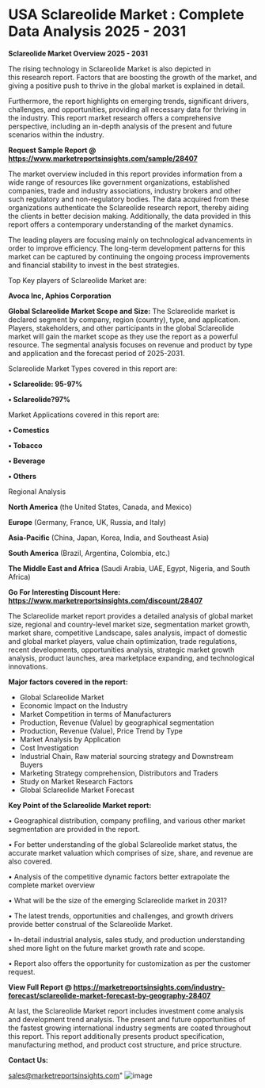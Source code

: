 # USA Sclareolide Market : Complete Data Analysis 2025 - 2031

<Strong> Sclareolide Market Overview 2025 - 2031</strong>

The rising technology in Sclareolide Market is also depicted in this research report. Factors that are boosting the growth of the market, and giving a positive push to thrive in the global market is explained in detail.

Furthermore, the report highlights on emerging trends, significant drivers, challenges, and opportunities, providing all necessary data for thriving in the industry. This report market research offers a comprehensive perspective, including an in-depth analysis of the present and future scenarios within the industry.

<strong>Request Sample Report @ <a href=https://www.marketreportsinsights.com/sample/28407>https://www.marketreportsinsights.com/sample/28407</a></strong>

The market overview included in this report provides information from a wide range of resources like government organizations, established companies, trade and industry associations, industry brokers and other such regulatory and non-regulatory bodies. The data acquired from these organizations authenticate the Sclareolide research report, thereby aiding the clients in better decision making. Additionally, the data provided in this report offers a contemporary understanding of the market dynamics.

The leading players are focusing mainly on technological advancements in order to improve efficiency. The long-term development patterns for this market can be captured by continuing the ongoing process improvements and financial stability to invest in the best strategies.

Top Key players of Sclareolide Market are:

<strong>Avoca Inc, Aphios Corporation</strong>

<strong><b>Global Sclareolide Market Scope and Size:</b></strong>
The Sclareolide market is declared segment by company, region (country), type, and application. Players, stakeholders, and other participants in the global Sclareolide market will gain the market scope as they use the report as a powerful resource. The segmental analysis focuses on revenue and product by type and application and the forecast period of 2025-2031.

Sclareolide Market Types covered in this report are:

<strong>• Sclareolide: 95-97%

• Sclareolide?97%</strong>

Market Applications covered in this report are:

<strong>• Comestics

• Tobacco

• Beverage

• Others</strong> 

Regional Analysis

<strong>North America</strong> (the United States, Canada, and Mexico)

<strong>Europe</strong> (Germany, France, UK, Russia, and Italy)

<strong>Asia-Pacific</strong> (China, Japan, Korea, India, and Southeast Asia)

<strong>South America</strong> (Brazil, Argentina, Colombia, etc.)

<strong>The Middle East and Africa</strong> (Saudi Arabia, UAE, Egypt, Nigeria, and South Africa)

<strong>Go For Interesting Discount Here: <a href=https://www.marketreportsinsights.com/discount/28407>https://www.marketreportsinsights.com/discount/28407</a></strong>

The Sclareolide market report provides a detailed analysis of global market size, regional and country-level market size, segmentation market growth, market share, competitive Landscape, sales analysis, impact of domestic and global market players, value chain optimization, trade regulations, recent developments, opportunities analysis, strategic market growth analysis, product launches, area marketplace expanding, and technological innovations.

<strong><b>Major factors covered in the report:</b></strong>
<ul>
  <li>Global Sclareolide Market </li>
  <li>Economic Impact on the Industry</li>
  <li>Market Competition in terms of Manufacturers</li>
  <li>Production, Revenue (Value) by geographical segmentation</li>
  <li>Production, Revenue (Value), Price Trend by Type</li>
  <li>Market Analysis by Application</li>
  <li>Cost Investigation</li>
  <li>Industrial Chain, Raw material sourcing strategy and Downstream Buyers</li>
  <li>Marketing Strategy comprehension, Distributors and Traders</li>
  <li>Study on Market Research Factors</li>
  <li>Global Sclareolide Market Forecast</li>
</ul>

<strong><b>Key Point of the Sclareolide Market report:</b></strong>

• Geographical distribution, company profiling, and various other market segmentation are provided in the report.

• For better understanding of the global Sclareolide market status, the accurate market valuation which comprises of size, share, and revenue are also covered.

• Analysis of the competitive dynamic factors better extrapolate the complete market overview

• What will be the size of the emerging Sclareolide market in 2031?

• The latest trends, opportunities and challenges, and growth drivers provide better construal of the Sclareolide Market.

• In-detail industrial analysis, sales study, and production understanding shed more light on the future market growth rate and scope.

• Report also offers the opportunity for customization as per the customer request.

<strong><b>View Full Report @ <a href=https://marketreportsinsights.com/industry-forecast/sclareolide-market-forecast-by-geography-28407>https://marketreportsinsights.com/industry-forecast/sclareolide-market-forecast-by-geography-28407</a></b></strong>


At last, the Sclareolide Market report includes investment come analysis and development trend analysis. The present and future opportunities of the fastest growing international industry segments are coated throughout this report. This report additionally presents product specification, manufacturing method, and product cost structure, and price structure.

<strong>Contact Us:</strong>

sales@marketreportsinsights.com"
![image](https://github.com/user-attachments/assets/8e486d68-dd5f-4cf0-8f83-ec0e907246f0)
